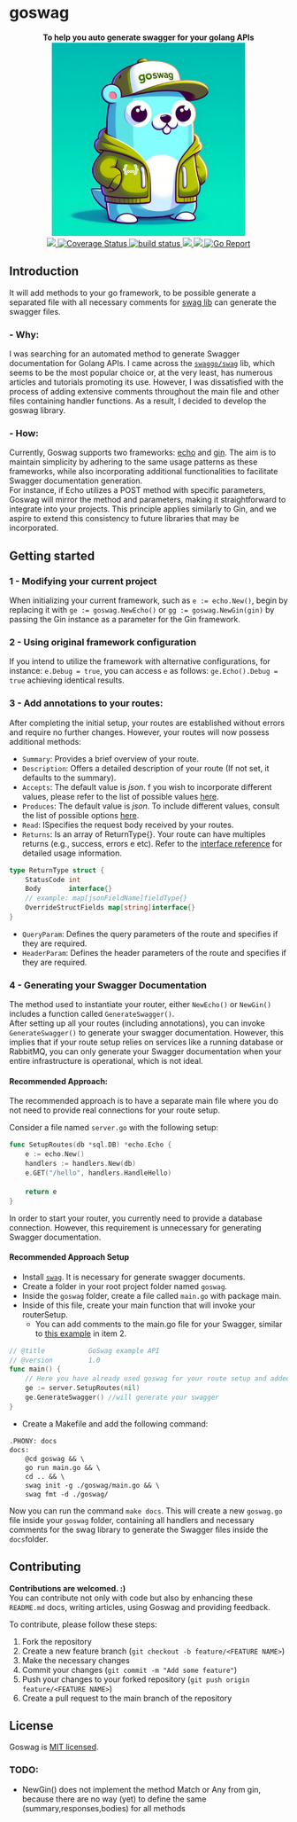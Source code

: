 # goswag

<p align="center">
 <b>To help you auto generate swagger for your golang APIs</b><br>
 <img src='./assets/gopher-swagger.png' width='350'> <br>
    <a href="https://github.com/diegoclair/goswag/tags" alt="GitHub tag">
     <img src="https://img.shields.io/github/tag/diegoclair/goswag.svg" />
    </a>
    <a href='https://coveralls.io/github/diegoclair/goswag?branch=main'>
     <img src='https://coveralls.io/repos/github/diegoclair/goswag/badge.svg?branch=main' alt='Coverage Status' />
    </a>
    <a href="https://github.com/diegoclair/goswag/actions">
     <img src="https://github.com/diegoclair/go_utils/actions/workflows/ci.yaml/badge.svg" alt="build status">
    </a>
    <a href="https://github.com/diegoclair/goswag/contributors" alt="Contributors">
     <img src="https://img.shields.io/github/contributors/diegoclair/goswag" />
    </a>
    <a href="https://opensource.org/licenses/MIT">
     <img src="https://img.shields.io/badge/License-MIT-yellow.svg" />
    </a>
    <a href='https://goreportcard.com/badge/github.com/diegoclair/goswag'>
     <img src='https://goreportcard.com/badge/github.com/diegoclair/goswag' alt='Go Report'/>
    </a>
</p>

## Introduction
It will add methods to your go framework, to be possible generate a separated file with all necessary comments for [swag lib](https://github.com/swaggo/swag) can generate the swagger files. 
### - Why: 
I was searching for an automated method to generate Swagger documentation for Golang APIs. I came across the [`swaggo/swag`](https://github.com/swaggo/swag) lib, which seems to be the most popular choice or, at the very least, has numerous articles and tutorials promoting its use. However, I was dissatisfied with the process of adding extensive comments throughout the main file and other files containing handler functions. As a result, I decided to develop the goswag library.

### - How:
Currently, Goswag supports two frameworks: [echo](https://github.com/labstack/echo) and [gin](https://github.com/gin-gonic/gin). The aim is to maintain simplicity by adhering to the same usage patterns as these frameworks, while also incorporating additional functionalities to facilitate Swagger documentation generation.  
For instance, if Echo utilizes a POST method with specific parameters, Goswag will mirror the method and parameters, making it straightforward to integrate into your projects. This principle applies similarly to Gin, and we aspire to extend this consistency to future libraries that may be incorporated.


## Getting started

### 1 - Modifying your current project
When initializing your current framework, such as `e := echo.New()`, begin by replacing it with `ge := goswag.NewEcho()` or `gg := goswag.NewGin(gin)` by passing the Gin instance as a parameter for the Gin framework. 

### 2 - Using original framework configuration
If you intend to utilize the framework with alternative configurations, for instance: `e.Debug = true`, you can access `e` as follows: `ge.Echo().Debug = true` achieving identical results.

### 3 - Add annotations to your routes:
After completing the initial setup, your routes are established without errors and require no further changes. However, your routes will now possess additional methods:
- `Summary`: Provides a brief overview of your route.
- `Description`: Offers a detailed description of your route (If not set, it defaults to the summary).
- `Accepts`: The default value is *json*. f you wish to incorporate different values, please refer to the list of possible values [here](https://github.com/swaggo/swag#mime-types). 
- `Produces`: The default value is *json*. To include different values, consult the list of possible options [here](https://github.com/swaggo/swag#mime-types).
- `Read`: ISpecifies the request body received by your routes.
- `Returns`: Is an array of ReturnType{}. Your route can have multiples returns (e.g., success, errors e etc). Refer to the [interface reference](https://github.com/diegoclair/goswag/blob/main/models/models.go#L64) for detailed usage information.
```go
type ReturnType struct {
	StatusCode int
	Body       interface{}
	// example: map[jsonFieldName]fieldType{}
	OverrideStructFields map[string]interface{}
}
```
- `QueryParam`: Defines the query parameters of the route and specifies if they are required.
- `HeaderParam`: Defines the header parameters of the route and specifies if they are required.

### 4 - Generating your Swagger Documentation
The method used to instantiate your router, either `NewEcho()` or `NewGin()` includes a function called `GenerateSwagger()`.  
After setting up all your routes (including annotations), you can invoke `GenerateSwagger()` to generate your swagger documentation. However, this implies that if your route setup relies on services like a running database or RabbitMQ, you can only generate your Swagger documentation when your entire infrastructure is operational, which is not ideal.

#### Recommended Approach:
The recommended approach is to have a separate main file where you do not need to provide real connections for your route setup.

Consider a file named `server.go` with the following setup:
```go
func SetupRoutes(db *sql.DB) *echo.Echo {
    e := echo.New()
    handlers := handlers.New(db)
    e.GET("/hello", handlers.HandleHello)
     
    return e
}
```
In order to start your router, you currently need to provide a database connection. However, this requirement is unnecessary for generating Swagger documentation.

#### Recommended Approach Setup
- Install [`swag`](https://github.com/swaggo/swag/blob/master/README.md#getting-started). It is necessary for generate swagger documents.
- Create a folder in your root project folder named `goswag`.
- Inside the `goswag` folder, create a file called `main.go` with package main.
- Inside of this file, create your main function that will invoke your routerSetup.
    - You can add comments to the main.go file for your Swagger, similar to [this example](https://github.com/swaggo/swag/blob/master/README.md#how-to-use-it-with-gin) in item 2.

```go
// @title           GoSwag example API
// @version         1.0
func main() {
    // Here you have already used goswag for your route setup and added annotations
    ge := server.SetupRoutes(nil)
    ge.GenerateSwagger() //will generate your swagger
}
```
- Create a Makefile and add the following command:
```Make
.PHONY: docs
docs:
	@cd goswag && \
	go run main.go && \
	cd .. && \
	swag init -g ./goswag/main.go && \
	swag fmt -d ./goswag/
```

Now you can run the command `make docs`.
This will create a new `goswag.go` file inside your `goswag` folder, containing all handlers and necessary comments for the swag library to generate the Swagger files inside the `docs`folder.



## Contributing

**Contributions are welcomed. :)**  
You can contribute not only with code but also by enhancing these `README.md` docs, writing articles, using Goswag and providing feedback.  
  
To contribute, please follow these steps:

1. Fork the repository
2. Create a new feature branch (`git checkout -b feature/<FEATURE NAME>`)
3. Make the necessary changes
4. Commit your changes (`git commit -m "Add some feature"`)
5. Push your changes to your forked repository (`git push origin feature/<FEATURE NAME>`)
6. Create a pull request to the main branch of the repository

## License

Goswag is [MIT licensed](./LICENSE).

### TODO:
- NewGin() does not implement the method Match or Any from gin, because there are no way (yet) to define the same (summary,responses,bodies) for all methods
